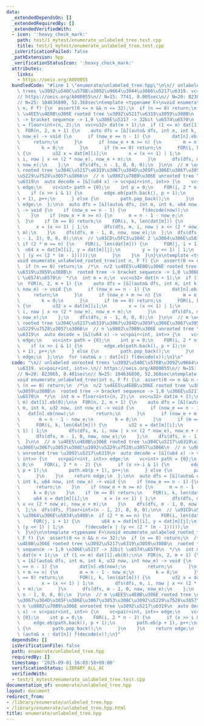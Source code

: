 ```yaml
---
data:
  _extendedDependsOn: []
  _extendedRequiredBy: []
  _extendedVerifiedWith:
  - icon: ':heavy_check_mark:'
    path: test/1_mytest/enumerate_unlabeled_tree.test.cpp
    title: test/1_mytest/enumerate_unlabeled_tree.test.cpp
  _isVerificationFailed: false
  _pathExtension: hpp
  _verificationStatusIcon: ':heavy_check_mark:'
  attributes:
    links:
    - https://oeis.org/A000055
  bundledCode: "#line 1 \"enumerate/unlabeled_tree.hpp\"\n\n// unlabeled unrooted\
    \ trees \u3092\u540C\u578B\u3092\u9664\u3044\u3066\u5217\u6319. vc<pair<int, int>>.\n\
    // https://oeis.org/A000055\n// N=15: 7741, 0.005sec\n// N=20: 823065, 0.401sec\n\
    // N=25: 104636890, 52.368sec\ntemplate <typename F>\nvoid enumerate_unlabeled_tree(int\
    \ n, F f) {\n  assert(0 <= n && n <= 32);\n  if (n == 0) return;\n  /*\n  n/2\
    \ \u4EE5\u4E0B\u306E rooted tree \u3092\u5217\u6319\u3059\u308B\n  rooted tree\
    \ -> bracket sequence -> 1,0 \u306E\u5217 -> 32bit \u6574\u6570\n  */\n  int m\
    \ = floor<int>(n, 2);\n  vvc<u32> dat(m + 1);\n  if (1 <= m) dat[1].eb(0);\n\n\
    \  FOR(n, 2, m + 1) {\n    auto dfs = [&](auto& dfs, int m, int k, u32 now, int\
    \ now_e) -> void {\n      if (now_e == n - 1) {\n        dat[n].eb(now);\n   \
    \     return;\n      }\n      if (now_e + m >= n) {\n        m = n - 1 - now_e;\n\
    \        k = 0;\n      }\n      if (m == 0) return;\n      FOR(i, k, len(dat[m]))\
    \ {\n        u32 x = dat[m][i];\n        x = (x << 1) | 1;\n        dfs(dfs, m,\
    \ i, now | x << (2 * now_e), now_e + m);\n      }\n      dfs(dfs, m - 1, 0, now,\
    \ now_e);\n    };\n    dfs(dfs, n - 1, 0, 0, 0);\n  }\n\n  // m \u4EE5\u4E0B\u306E\
    \ rooted tree \u304C\u5217\u6319\u3067\u304D\u305F\u306E\u3067\u3053\u308C\u3092\
    \u5229\u7528\u3057\u3066\n  // n \u9802\u70B9\u306E unrooted tree \u3092\u5217\
    \u6319\n  auto decode = [&](u64 x) -> vc<pair<int, int>> {\n    vc<pair<int, int>>\
    \ edge;\n    vc<int> path = {0};\n    int p = 0;\n    FOR(i, 2 * n - 2) {\n  \
    \    if (x >> i & 1) {\n        edge.eb(path.back(), p + 1);\n        path.eb(p\
    \ + 1), p++;\n      } else {\n        path.pop_back();\n      }\n    }\n    return\
    \ edge;\n  };\n\n  auto dfs = [&](auto& dfs, int m, int k, u64 now, int now_e)\
    \ -> void {\n    if (now_e == n - 1) {\n      f(decode(now));\n      return;\n\
    \    }\n    if (now_e + m >= n) {\n      m = n - 1 - now_e;\n      k = 0;\n  \
    \  }\n    if (m == 0) return;\n    FOR(i, k, len(dat[m])) {\n      u64 x = dat[m][i];\n\
    \      x = (x << 1) | 1;\n      dfs(dfs, m, i, now | x << (2 * now_e), now_e +\
    \ m);\n    }\n    dfs(dfs, m - 1, 0, now, now_e);\n  };\n  dfs(dfs, floor<int>(n\
    \ - 1, 2), 0, 0, 0);\n\n  // \u91CD\u5FC3\u304C 2 \u3064\u306E\u5834\u5408\n \
    \ if (2 * m == n) {\n    FOR(i, len(dat[m])) {\n      FOR(j, i + 1) {\n      \
    \  u64 x = dat[m][i], y = dat[m][j];\n        y = (y << 1) | 1;\n        f(decode(x\
    \ | (y << (2 * (m - 1)))));\n      }\n    }\n  }\n}\n\ntemplate <typename F>\n\
    void enumerate_unlabeled_rooted_tree(int n, F f) {\n  assert(0 <= n && n <= 32);\n\
    \  if (n == 0) return;\n  /*\n  n/2 \u4EE5\u4E0B\u306E rooted tree \u3092\u5217\
    \u6319\u3059\u308B\n  rooted tree -> bracket sequence -> 1,0 \u306E\u5217 -> 32bit\
    \ \u6574\u6570\n  */\n  int m = n;\n  vvc<u32> dat(n + 1);\n  if (1 <= m) dat[1].eb(0);\n\
    \n  FOR(n, 2, m + 1) {\n    auto dfs = [&](auto& dfs, int m, int k, u32 now, int\
    \ now_e) -> void {\n      if (now_e == n - 1) {\n        dat[n].eb(now);\n   \
    \     return;\n      }\n      if (now_e + m >= n) {\n        m = n - 1 - now_e;\n\
    \        k = 0;\n      }\n      if (m == 0) return;\n      FOR(i, k, len(dat[m]))\
    \ {\n        u32 x = dat[m][i];\n        x = (x << 1) | 1;\n        dfs(dfs, m,\
    \ i, now | x << (2 * now_e), now_e + m);\n      }\n      dfs(dfs, m - 1, 0, now,\
    \ now_e);\n    };\n    dfs(dfs, n - 1, 0, 0, 0);\n  }\n\n  // m \u4EE5\u4E0B\u306E\
    \ rooted tree \u304C\u5217\u6319\u3067\u304D\u305F\u306E\u3067\u3053\u308C\u3092\
    \u5229\u7528\u3057\u3066\n  // n \u9802\u70B9\u306E unrooted tree \u3092\u5217\
    \u6319\n  auto decode = [&](u64 x) -> vc<pair<int, int>> {\n    vc<pair<int, int>>\
    \ edge;\n    vc<int> path = {0};\n    int p = 0;\n    FOR(i, 2 * n - 2) {\n  \
    \    if (x >> i & 1) {\n        edge.eb(path.back(), p + 1);\n        path.eb(p\
    \ + 1), p++;\n      } else {\n        path.pop_back();\n      }\n    }\n    return\
    \ edge;\n  };\n\n  for (auto& x : dat[n]) f(decode(x));\n}\n"
  code: "\n// unlabeled unrooted trees \u3092\u540C\u578B\u3092\u9664\u3044\u3066\u5217\
    \u6319. vc<pair<int, int>>.\n// https://oeis.org/A000055\n// N=15: 7741, 0.005sec\n\
    // N=20: 823065, 0.401sec\n// N=25: 104636890, 52.368sec\ntemplate <typename F>\n\
    void enumerate_unlabeled_tree(int n, F f) {\n  assert(0 <= n && n <= 32);\n  if\
    \ (n == 0) return;\n  /*\n  n/2 \u4EE5\u4E0B\u306E rooted tree \u3092\u5217\u6319\
    \u3059\u308B\n  rooted tree -> bracket sequence -> 1,0 \u306E\u5217 -> 32bit \u6574\
    \u6570\n  */\n  int m = floor<int>(n, 2);\n  vvc<u32> dat(m + 1);\n  if (1 <=\
    \ m) dat[1].eb(0);\n\n  FOR(n, 2, m + 1) {\n    auto dfs = [&](auto& dfs, int\
    \ m, int k, u32 now, int now_e) -> void {\n      if (now_e == n - 1) {\n     \
    \   dat[n].eb(now);\n        return;\n      }\n      if (now_e + m >= n) {\n \
    \       m = n - 1 - now_e;\n        k = 0;\n      }\n      if (m == 0) return;\n\
    \      FOR(i, k, len(dat[m])) {\n        u32 x = dat[m][i];\n        x = (x <<\
    \ 1) | 1;\n        dfs(dfs, m, i, now | x << (2 * now_e), now_e + m);\n      }\n\
    \      dfs(dfs, m - 1, 0, now, now_e);\n    };\n    dfs(dfs, n - 1, 0, 0, 0);\n\
    \  }\n\n  // m \u4EE5\u4E0B\u306E rooted tree \u304C\u5217\u6319\u3067\u304D\u305F\
    \u306E\u3067\u3053\u308C\u3092\u5229\u7528\u3057\u3066\n  // n \u9802\u70B9\u306E\
    \ unrooted tree \u3092\u5217\u6319\n  auto decode = [&](u64 x) -> vc<pair<int,\
    \ int>> {\n    vc<pair<int, int>> edge;\n    vc<int> path = {0};\n    int p =\
    \ 0;\n    FOR(i, 2 * n - 2) {\n      if (x >> i & 1) {\n        edge.eb(path.back(),\
    \ p + 1);\n        path.eb(p + 1), p++;\n      } else {\n        path.pop_back();\n\
    \      }\n    }\n    return edge;\n  };\n\n  auto dfs = [&](auto& dfs, int m,\
    \ int k, u64 now, int now_e) -> void {\n    if (now_e == n - 1) {\n      f(decode(now));\n\
    \      return;\n    }\n    if (now_e + m >= n) {\n      m = n - 1 - now_e;\n \
    \     k = 0;\n    }\n    if (m == 0) return;\n    FOR(i, k, len(dat[m])) {\n \
    \     u64 x = dat[m][i];\n      x = (x << 1) | 1;\n      dfs(dfs, m, i, now |\
    \ x << (2 * now_e), now_e + m);\n    }\n    dfs(dfs, m - 1, 0, now, now_e);\n\
    \  };\n  dfs(dfs, floor<int>(n - 1, 2), 0, 0, 0);\n\n  // \u91CD\u5FC3\u304C 2\
    \ \u3064\u306E\u5834\u5408\n  if (2 * m == n) {\n    FOR(i, len(dat[m])) {\n \
    \     FOR(j, i + 1) {\n        u64 x = dat[m][i], y = dat[m][j];\n        y =\
    \ (y << 1) | 1;\n        f(decode(x | (y << (2 * (m - 1)))));\n      }\n    }\n\
    \  }\n}\n\ntemplate <typename F>\nvoid enumerate_unlabeled_rooted_tree(int n,\
    \ F f) {\n  assert(0 <= n && n <= 32);\n  if (n == 0) return;\n  /*\n  n/2 \u4EE5\
    \u4E0B\u306E rooted tree \u3092\u5217\u6319\u3059\u308B\n  rooted tree -> bracket\
    \ sequence -> 1,0 \u306E\u5217 -> 32bit \u6574\u6570\n  */\n  int m = n;\n  vvc<u32>\
    \ dat(n + 1);\n  if (1 <= m) dat[1].eb(0);\n\n  FOR(n, 2, m + 1) {\n    auto dfs\
    \ = [&](auto& dfs, int m, int k, u32 now, int now_e) -> void {\n      if (now_e\
    \ == n - 1) {\n        dat[n].eb(now);\n        return;\n      }\n      if (now_e\
    \ + m >= n) {\n        m = n - 1 - now_e;\n        k = 0;\n      }\n      if (m\
    \ == 0) return;\n      FOR(i, k, len(dat[m])) {\n        u32 x = dat[m][i];\n\
    \        x = (x << 1) | 1;\n        dfs(dfs, m, i, now | x << (2 * now_e), now_e\
    \ + m);\n      }\n      dfs(dfs, m - 1, 0, now, now_e);\n    };\n    dfs(dfs,\
    \ n - 1, 0, 0, 0);\n  }\n\n  // m \u4EE5\u4E0B\u306E rooted tree \u304C\u5217\u6319\
    \u3067\u304D\u305F\u306E\u3067\u3053\u308C\u3092\u5229\u7528\u3057\u3066\n  //\
    \ n \u9802\u70B9\u306E unrooted tree \u3092\u5217\u6319\n  auto decode = [&](u64\
    \ x) -> vc<pair<int, int>> {\n    vc<pair<int, int>> edge;\n    vc<int> path =\
    \ {0};\n    int p = 0;\n    FOR(i, 2 * n - 2) {\n      if (x >> i & 1) {\n   \
    \     edge.eb(path.back(), p + 1);\n        path.eb(p + 1), p++;\n      } else\
    \ {\n        path.pop_back();\n      }\n    }\n    return edge;\n  };\n\n  for\
    \ (auto& x : dat[n]) f(decode(x));\n}"
  dependsOn: []
  isVerificationFile: false
  path: enumerate/unlabeled_tree.hpp
  requiredBy: []
  timestamp: '2025-09-01 16:03:58+09:00'
  verificationStatus: LIBRARY_ALL_AC
  verifiedWith:
  - test/1_mytest/enumerate_unlabeled_tree.test.cpp
documentation_of: enumerate/unlabeled_tree.hpp
layout: document
redirect_from:
- /library/enumerate/unlabeled_tree.hpp
- /library/enumerate/unlabeled_tree.hpp.html
title: enumerate/unlabeled_tree.hpp
---
```

